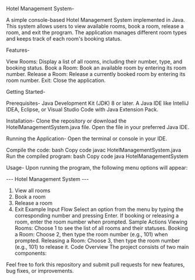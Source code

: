 Hotel Management System-

A simple console-based Hotel Management System implemented in Java. This system allows users to view available rooms, book a room, release a room, and exit the program. The application manages different room types and keeps track of each room's booking status.

Features-

View Rooms: Display a list of all rooms, including their number, type, and booking status.
Book a Room: Book an available room by entering its room number.
Release a Room: Release a currently booked room by entering its room number.
Exit: Close the application.

Getting Started-

Prerequisites-
Java Development Kit (JDK) 8 or later.
A Java IDE like IntelliJ IDEA, Eclipse, or Visual Studio Code with Java Extension Pack.

Installation- 
Clone the repository or download the HotelManagementSystem.java file.
Open the file in your preferred Java IDE.

Running the Application-
Open the terminal or console in your IDE.

Compile the code:
bash
Copy code
javac HotelManagementSystem.java
Run the compiled program:
bash
Copy code
java HotelManagementSystem

Usage-
Upon running the program, the following menu options will appear:

--- Hotel Management System ---
1. View all rooms
2. Book a room
3. Release a room
4. Exit
Example Input Flow
Select an option from the menu by typing the corresponding number and pressing Enter.
If booking or releasing a room, enter the room number when prompted.
Sample Actions
Viewing Rooms: Choose 1 to see the list of all rooms and their statuses.
Booking a Room: Choose 2, then type the room number (e.g., 101) when prompted.
Releasing a Room: Choose 3, then type the room number (e.g., 101) to release it.
Code Overview
The project consists of two main components:


Feel free to fork this repository and submit pull requests for new features, bug fixes, or improvements.


